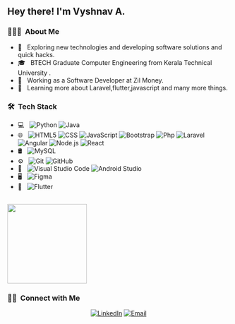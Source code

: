 <h2> Hey there! I'm Vyshnav A.</h2>

<h3> 👨🏻‍💻 &nbsp;About Me </h3>

- 🤔 &nbsp; Exploring new technologies and developing software solutions and quick hacks.
- 🎓 &nbsp; BTECH Graduate Computer Engineering from Kerala Technical University .
- 💼 &nbsp; Working as a Software Developer at Zil Money.
- 🌱 &nbsp; Learning more about Laravel,flutter,javascript and many more things.

<h3> 🛠 &nbsp;Tech Stack</h3>

- 💻 &nbsp;
  ![Python](https://img.shields.io/badge/-Python-333333?style=flat&logo=python)
  ![Java](https://img.shields.io/badge/-Java-333333?style=flat&logo=Java&logoColor=007396)
- 🌐 &nbsp;
  ![HTML5](https://img.shields.io/badge/-HTML5-333333?style=flat&logo=HTML5)
  ![CSS](https://img.shields.io/badge/-CSS-333333?style=flat&logo=CSS3&logoColor=1572B6)
  ![JavaScript](https://img.shields.io/badge/-JavaScript-333333?style=flat&logo=javascript)
  ![Bootstrap](https://img.shields.io/badge/-Bootstrap-333333?style=flat&logo=bootstrap&logoColor=563D7C)
  ![Php](https://img.shields.io/badge/-PHP-333333?style=flat&logo=php)
  ![Laravel](https://img.shields.io/badge/-laravel-333333?style=flat&logo=laravel)
  ![Angular](https://img.shields.io/badge/-angular-333333?style=flat&logo=angular)
  ![Node.js](https://img.shields.io/badge/-Node.js-333333?style=flat&logo=node.js)
  ![React](https://img.shields.io/badge/-React-333333?style=flat&logo=react)
- 🛢 &nbsp;
  ![MySQL](https://img.shields.io/badge/-MySQL-333333?style=flat&logo=mysql)
- ⚙️ &nbsp;
  ![Git](https://img.shields.io/badge/-Git-333333?style=flat&logo=git)
  ![GitHub](https://img.shields.io/badge/-GitHub-333333?style=flat&logo=github)
- 🔧 &nbsp;
  ![Visual Studio Code](https://img.shields.io/badge/-Visual%20Studio%20Code-333333?style=flat&logo=visual-studio-code&logoColor=007ACC)
  ![Android Studio](https://img.shields.io/badge/-Android%20Studio-333333?style=flat&logo=android-studio&logoColor=lightgreen)
 - 🖥 &nbsp;
  ![Figma](https://img.shields.io/badge/-figma-333333?style=flat&logo=figma)
 - 📱 &nbsp;
   ![ Flutter](https://img.shields.io/badge/-flutter-333333?style=flat&logo=flutter&logoColor=007ACC)
<br/>

<a href="https://github.com/vyshnav-alppara">
  <img height="180em" src="https://github-readme-stats.vercel.app/api/top-langs/?username=vyshnav-alppara&theme=buefy&layout=compact" />
</a>

<br/>

<h3> 🤝🏻 &nbsp;Connect with Me </h3>

<p align="center">
<a href="https://in.linkedin.com/in/vyshnav-alppara"><img alt="LinkedIn" src="https://img.shields.io/badge/LinkedIn-vyshnav%20Kazi-blue?style=flat-square&logo=linkedin"></a>
<a href="mailto:Vaishnavalppara@gmail.com"><img alt="Email" src="https://img.shields.io/badge/Email-Vaishnavalppara@gmail.com-blue?style=flat-square&logo=gmail"></a>
</p>

